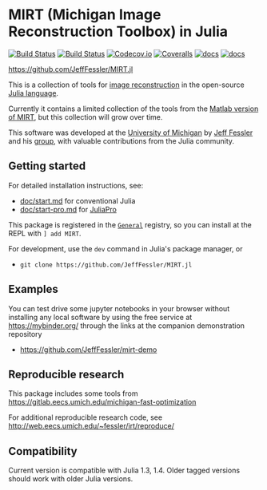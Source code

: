 # MIRT (Michigan Image Reconstruction Toolbox) in Julia

[![Build Status][travis-img]][travis-url]
[![Build Status][pkgeval-img]][pkgeval-url]
[![Codecov.io][codecov-img]][codecov-url]
[![Coveralls][coveralls-img]][coveralls-url]
[![docs][docs-stable-img]][docs-stable-url]
[![docs][docs-dev-img]][docs-dev-url]

https://github.com/JeffFessler/MIRT.jl

This is a collection of tools for
[image reconstruction](https://en.wikipedia.org/wiki/Iterative_reconstruction)
in the open-source
[Julia language](https://julialang.org/).

Currently it contains a limited
collection of the tools from the
[Matlab version of MIRT](https://github.com/JeffFessler/mirt),
but this collection will grow over time.

This software was developed at the
[University of Michigan](https://umich.edu/)
by
[Jeff Fessler](http://web.eecs.umich.edu/~fessler)
and his
[group](http://web.eecs.umich.edu/~fessler/group),
with valuable contributions from the Julia community.


## Getting started

For detailed installation instructions, see:
- [doc/start.md](https://github.com/JeffFessler/MIRT.jl/blob/master/doc/start.md)
for conventional Julia
- [doc/start-pro.md](https://github.com/JeffFessler/MIRT.jl/blob/master/doc/start-pro.md)
for
[JuliaPro](https://juliacomputing.com/products/juliapro.html)

This package is registered in the
[`General`](https://github.com/JuliaRegistries/General) registry,
so you can install at the REPL with `] add MIRT`.

For development,
use the `dev` command in Julia's package manager,
or
* `git clone https://github.com/JeffFessler/MIRT.jl`


## Examples

You can test drive some jupyter notebooks in your browser
without installing any local software
by using the free service at
https://mybinder.org/
through the links at the companion demonstration repository
* https://github.com/JeffFessler/mirt-demo


## Reproducible research

This package includes some tools from
https://gitlab.eecs.umich.edu/michigan-fast-optimization

For additional reproducible research code, see
http://web.eecs.umich.edu/~fessler/irt/reproduce/

## Compatibility

Current version is compatible with Julia 1.3, 1.4.
Older tagged versions should work with older Julia versions.

<!-- URLs -->
[action-img]: https://github.com/JeffFessler/MIRT.jl/workflows/Unit%20test/badge.svg
[action-url]: https://github.com/JeffFessler/MIRT.jl/actions
[pkgeval-img]: https://juliaci.github.io/NanosoldierReports/pkgeval_badges/I/ImageDraw.svg
[pkgeval-url]: https://juliaci.github.io/NanosoldierReports/pkgeval_badges/report.html
[travis-img]: https://travis-ci.org/JeffFessler/MIRT.jl.svg?branch=master
[travis-url]: https://travis-ci.org/JeffFessler/MIRT.jl
[codecov-img]: https://codecov.io/github/JeffFessler/MIRT.jl/coverage.svg?branch=master
[codecov-url]: https://codecov.io/github/JeffFessler/MIRT.jl?branch=master
[coveralls-img]: https://coveralls.io/repos/JeffFessler/MIRT.jl/badge.svg?branch=master
[coveralls-url]: https://coveralls.io/github/JeffFessler/MIRT.jl?branch=master
[docs-stable-img]: https://img.shields.io/badge/docs-stable-blue.svg
[docs-stable-url]: https://JeffFessler/MIRT.jl/stable
[docs-dev-img]: https://img.shields.io/badge/docs-dev-blue.svg
[docs-dev-url]: https://JeffFessler/MIRT.jl/dev
